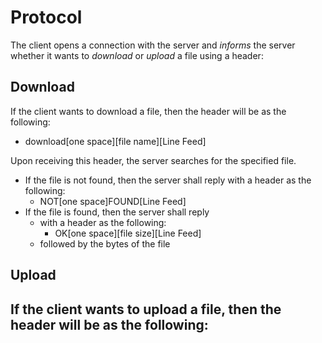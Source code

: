 # Protocol
The client opens a connection with the server and *informs* the server whether it wants to *download* or *upload* a file using a header:

## Download
If the client wants to download a file, then the header will be as the following:
- download[one space][file name][Line Feed]

Upon receiving this header, the server searches for the specified file.
- If the file is not found, then the server shall reply with a header as the following:
  - NOT[one space]FOUND[Line Feed]
- If the file is found, then the server shall reply
  - with a header as the following:
    - OK[one space][file size][Line Feed]
  - followed by the bytes of the file
		
## Upload
If the client wants to upload a file, then the header will be as the following:
- 
